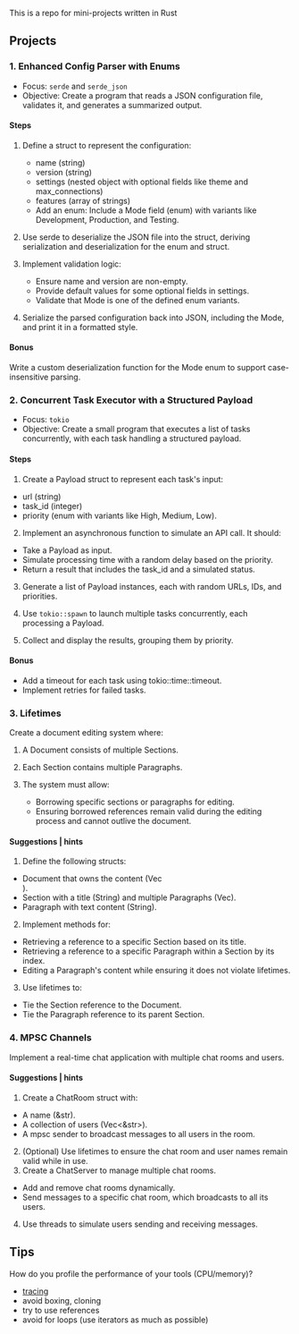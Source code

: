 This is a repo for mini-projects written in Rust

## Projects

### 1. Enhanced Config Parser with Enums

- Focus: `serde` and `serde_json`
- Objective: Create a program that reads a JSON configuration file, validates it, and generates a summarized output.

#### Steps

1. Define a struct to represent the configuration:
    
    - name (string)
    - version (string)
    - settings (nested object with optional fields like theme and max_connections)
    - features (array of strings)
    - Add an enum: Include a Mode field (enum) with variants like Development, Production, and Testing.

2. Use serde to deserialize the JSON file into the struct, deriving serialization and deserialization for the enum and struct.
3. Implement validation logic:

    - Ensure name and version are non-empty.
    - Provide default values for some optional fields in settings.
    - Validate that Mode is one of the defined enum variants.

4. Serialize the parsed configuration back into JSON, including the Mode, and print it in a formatted style.

#### Bonus 
Write a custom deserialization function for the Mode enum to support case-insensitive parsing.

 
### 2. Concurrent Task Executor with a Structured Payload

- Focus: `tokio`
- Objective: Create a small program that executes a list of tasks concurrently, with each task handling a structured payload.

#### Steps

1. Create a Payload struct to represent each task's input:

- url (string)
- task_id (integer)
- priority (enum with variants like High, Medium, Low).

2. Implement an asynchronous function to simulate an API call. It should:

- Take a Payload as input.
- Simulate processing time with a random delay based on the priority.
- Return a result that includes the task_id and a simulated status.

3. Generate a list of Payload instances, each with random URLs, IDs, and priorities.

4. Use `tokio::spawn` to launch multiple tasks concurrently, each processing a Payload.

5. Collect and display the results, grouping them by priority.

#### Bonus 
- Add a timeout for each task using tokio::time::timeout.
- Implement retries for failed tasks.

### 3. Lifetimes

Create a document editing system where:
1. A Document consists of multiple Sections.
2. Each Section contains multiple Paragraphs.
3. The system must allow:

    - Borrowing specific sections or paragraphs for editing.
    - Ensuring borrowed references remain valid during the editing process and cannot outlive the document.

#### Suggestions | hints
1. Define the following structs:

- Document that owns the content (Vec<Section>).
- Section with a title (String) and multiple Paragraphs (Vec<Paragraph>).
- Paragraph with text content (String).

2. Implement methods for:

- Retrieving a reference to a specific Section based on its title.
- Retrieving a reference to a specific Paragraph within a Section by its index.
- Editing a Paragraph's content while ensuring it does not violate lifetimes.

3. Use lifetimes to:

- Tie the Section reference to the Document.
- Tie the Paragraph reference to its parent Section.

### 4. MPSC Channels

Implement a real-time chat application with multiple chat rooms and users.

#### Suggestions | hints

1. Create a ChatRoom struct with:

- A name (&str).
- A collection of users (Vec<&str>).
- A mpsc sender to broadcast messages to all users in the room.

2. (Optional) Use lifetimes to ensure the chat room and user names remain valid while in use.
3. Create a ChatServer to manage multiple chat rooms.

- Add and remove chat rooms dynamically.
- Send messages to a specific chat room, which broadcasts to all its users.

4. Use threads to simulate users sending and receiving messages. 

## Tips

How do you profile the performance of your tools (CPU/memory)?

- [tracing](https://crates.io/crates/tracing)
- avoid boxing, cloning
- try to use references
- avoid for loops (use iterators as much as possible)
